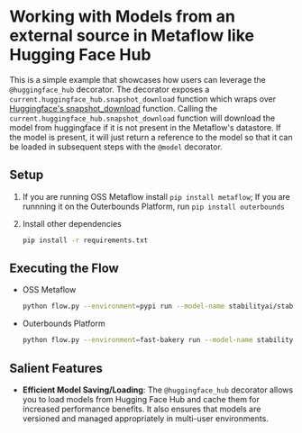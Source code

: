 # Working with Models from an external source in Metaflow like Hugging Face Hub

This is a simple example that showcases how users can leverage the `@huggingface_hub` decorator. The decorator exposes a `current.huggingface_hub.snapshot_download` function which wraps over [Huggingface's snapshot_download](https://huggingface.co/docs/huggingface_hub/v0.25.0/en/package_reference/file_download#huggingface_hub.snapshot_download) function. Calling the `current.huggingface_hub.snapshot_download` function will download the model from huggingface if it is not present in the Metaflow's datastore. If the model is present, it will just return a reference to the model so that it can be loaded in subsequent steps with the `@model` decorator.

## Setup

1. If you are running OSS Metaflow install `pip install metaflow`; If you are runnning it on the Outerbounds Platform, run `pip install outerbounds`

2. Install other dependencies
    ```bash
    pip install -r requirements.txt
    ```

## Executing the Flow

- OSS Metaflow
    ```bash
    python flow.py --environment=pypi run --model-name stabilityai/stable-video-diffusion-img2vid --allow-patterns "svd.safetensors"
    ```

- Outerbounds Platform
    ```bash
    python flow.py --environment=fast-bakery run --model-name stabilityai/stable-video-diffusion-img2vid --allow-patterns "svd.safetensors"
    ```

## Salient Features 

- **Efficient Model Saving/Loading**: The `@huggingface_hub` decorator allows you to load models from Hugging Face Hub and cache them for increased performance benefits. It also ensures that models are versioned and managed appropriately in multi-user environments.
